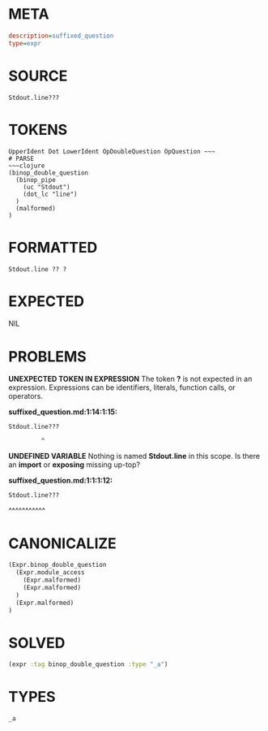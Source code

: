 # META
~~~ini
description=suffixed_question
type=expr
~~~
# SOURCE
~~~roc
Stdout.line???
~~~
# TOKENS
~~~text
UpperIdent Dot LowerIdent OpDoubleQuestion OpQuestion ~~~
# PARSE
~~~clojure
(binop_double_question
  (binop_pipe
    (uc "Stdout")
    (dot_lc "line")
  )
  (malformed)
)
~~~
# FORMATTED
~~~roc
Stdout.line ?? ?
~~~
# EXPECTED
NIL
# PROBLEMS
**UNEXPECTED TOKEN IN EXPRESSION**
The token **?** is not expected in an expression.
Expressions can be identifiers, literals, function calls, or operators.

**suffixed_question.md:1:14:1:15:**
```roc
Stdout.line???
```
             ^


**UNDEFINED VARIABLE**
Nothing is named **Stdout.line** in this scope.
Is there an **import** or **exposing** missing up-top?

**suffixed_question.md:1:1:1:12:**
```roc
Stdout.line???
```
^^^^^^^^^^^


# CANONICALIZE
~~~clojure
(Expr.binop_double_question
  (Expr.module_access
    (Expr.malformed)
    (Expr.malformed)
  )
  (Expr.malformed)
)
~~~
# SOLVED
~~~clojure
(expr :tag binop_double_question :type "_a")
~~~
# TYPES
~~~roc
_a
~~~
